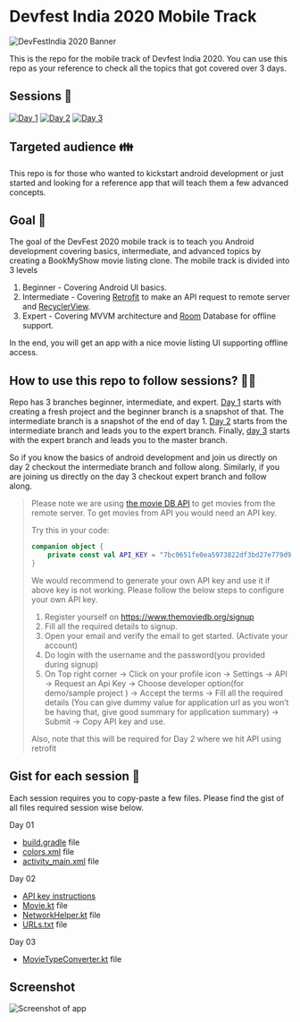 # Devfest India 2020 Mobile Track

![DevFestIndia 2020 Banner](assets/devfest_banner.jpeg)

This is the repo for the mobile track of Devfest India 2020. You can use this repo as your reference to check all the topics that got covered over 3 days.

## Sessions :microphone:
[![Day 1](https://img.youtube.com/vi/C8k9mdb9NE8/mqdefault.jpg)](https://youtu.be/C8k9mdb9NE8?t=4374) [![Day 2](https://img.youtube.com/vi/chtdrBvJpZ4/mqdefault.jpg)](https://youtu.be/chtdrBvJpZ4?t=3830) [![Day 3](https://img.youtube.com/vi/WrSvFgvEyKY/mqdefault.jpg)](https://youtu.be/WrSvFgvEyKY?t=5462)

## Targeted audience  :family: 
This repo is for those who wanted to kickstart android development or just started and looking for a reference app that will teach them a few advanced concepts.

## Goal  :dart:
The goal of the DevFest 2020 mobile track is to teach you Android development covering basics, intermediate, and advanced topics by creating a BookMyShow movie listing clone. The mobile track is divided into 3 levels
1. Beginner - Covering Android UI basics.
2. Intermediate - Covering [Retrofit](https://square.github.io/retrofit/) to make an API request to remote server and [RecyclerView](https://developer.android.com/guide/topics/ui/layout/recyclerview).
3. Expert - Covering MVVM architecture and [Room](https://developer.android.com/topic/libraries/architecture/room) Database for offline support.

In the end, you will get an app with a nice movie listing UI supporting offline access.


## How to use this repo to follow sessions? :technologist:

Repo has 3 branches beginner, intermediate, and expert. 
[Day 1](https://youtu.be/C8k9mdb9NE8?t=4374) starts with creating a fresh project and the beginner branch is a snapshot of that. The intermediate branch is a snapshot of the end of day 1. [Day 2](https://youtu.be/chtdrBvJpZ4?t=3830) starts from the intermediate branch and leads you to the expert branch. Finally, [day 3](https://youtu.be/WrSvFgvEyKY?t=5462) starts with the expert branch and leads you to the master branch.

So if you know the basics of android development and join us directly on day 2 checkout the intermediate branch and follow along. Similarly, if you are joining us directly on the day 3 checkout expert branch and follow along.

> Please note we are using [the movie DB API](https://developers.themoviedb.org/3) to get movies from the remote server.
To get movies from API you would need an API key. 
>
> Try this in your code: 
>    ```kotlin
>    companion object {
>        private const val API_KEY = "7bc0651fe0ea5973822df3bd27e779d9"
>    }
>    ```
> We would recommend to generate your own API key and use it if above key is not working. Please follow the below steps to configure your own API key. 
>
>1. Register yourself on https://www.themoviedb.org/signup 
>2. Fill all the required details to signup. 
>3. Open your email and verify the email to get started. (Activate your account)
>4. Do login with the username and the password(you provided during signup)
>5. On Top right corner -> Click on your profile icon -> Settings -> API  -> Request an Api Key -> Choose developer option(for demo/sample project ) -> Accept the terms -> Fill all the required details (You can give dummy value for application url as you won’t be having that, give good summary for application summary) -> Submit -> Copy API key and use.
>
>Also, note that this will be required for Day 2 where we hit API using retrofit

## Gist for each session :page_facing_up:
Each session requires you to copy-paste a few files. Please find the gist of all files required session wise below.

Day 01

- [build.gradle](https://gist.github.com/sagar-viradiya/ea05cdeb8471ca028dd361e53512189e) file
- [colors.xml](https://gist.github.com/sagar-viradiya/914d9e57980d2d6979c43a8653308e7b) file
- [activity_main.xml](https://gist.github.com/sagar-viradiya/64b6a8331b3f4d436ae499b9700ac1f4) file

Day 02

- [API key instructions](https://gist.github.com/sagar-viradiya/53020459385422686b025007a3cfc944)
- [Movie.kt](https://gist.github.com/sagar-viradiya/4b27d42dc2ee8c24f21cbd5ae20d4f03) file
- [NetworkHelper.kt](https://gist.github.com/sagar-viradiya/18ec984f6bea85337eab1770900c65aa) file
- [URLs.txt](https://gist.github.com/sagar-viradiya/9d14a83a4f2dc4767d987e1b8aabb85e) file

Day 03

- [MovieTypeConverter.kt](https://gist.github.com/sagar-viradiya/ce8f765f072e38ad92d84a4b34add0f4) file

## Screenshot

![Screenshot of app](assets/screenshot.png)
